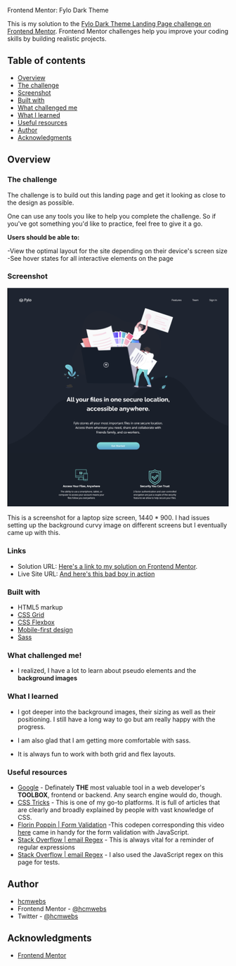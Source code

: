  Frontend Mentor: Fylo Dark Theme

This is my solution to the [Fylo Dark Theme Landing Page challenge on Frontend Mentor](https://www.frontendmentor.io/challenges/fylo-dark-theme-landing-page-5ca5f2d21e82137ec91a50fd). Frontend Mentor challenges help you improve your coding skills by building realistic projects.

## Table of contents

- [Overview](#overview)
- [The challenge](#the-challenge)
- [Screenshot](#screenshot)
- [Built with](#built-with)
- [What challenged me](#what-challenged-me)
- [What I learned](#what-I-learned)
- [Useful resources](#useful-resources)
- [Author](#author)
- [Acknowledgments](#acknowledgments)

## Overview

### The challenge

The challenge is to build out this landing page and get it looking as close to the design as possible.

One can use any tools you like to help you complete the challenge. So if you've got something you'd like to practice, feel free to give it a go.

**Users should be able to:**

-View the optimal layout for the site depending on their device's screen size
-See hover states for all interactive elements on the page


### Screenshot

![Final Screenshots](images/FyloDarkScreenShots/Desktop.png)

This is a screenshot for a laptop size screen, 1440 * 900. I had issues setting up the background curvy image on different screens but I eventually came up with this.

### Links

- Solution URL: [Here's a link to my solution on Frontend Mentor](https://www.frontendmentor.io/solutions/used-sass-flex-and-grid-layouts-luxRQ_jOJ).
- Live Site URL: [And here's this bad boy in action](https://github.com/Hcmwebs/fyloDarkTheme)

### Built with

- HTML5 markup
- [CSS Grid](https://css-tricks.com/look-ma-no-media-queries-responsive-layouts-using-css-grid/)
- [CSS Flexbox](https://css-tricks.com/snippets/css/a-guide-to-flexbox/)
- [Mobile-first design](https://css-tricks.com/how-to-develop-and-test-a-mobile-first-design-in-2021/)
- [Sass](https://sass-lang.com/dart-sass)

### What challenged me!
- I realized, I have a lot to learn about pseudo elements and the **background images**
### What I learned

- I got deeper into the background images, their sizing as well as their positioning. I still have a long way to go but am really happy with the progress.
- I am also glad that I am getting more comfortable with sass.

- It is always fun to work with both grid and flex layouts.

### Useful resources

- [Google](https://www.google.com) - Definately **THE** most valuable tool in a web developer's **TOOLBOX**, frontend or backend. Any search engine would do, though.
- [CSS Tricks](https://css-tricks.com/) - This is one of my go-to platforms. It is full of articles that are clearly and broadly explained by people with vast knowledge of CSS.
- [Florin Poppin | Form Validation](https://codepen.io/FlorinPop17/pen/OJJKQeK) -This codepen corresponding this video [here](https://www.youtube.com/watch?v=rsd4FNGTRBw) came in handy for the form validation with JavaScript.
- [Stack Overflow | email Regex](https://stackoverflow.com/questions/201323/how-to-validate-an-email-address-using-a-regular-expression) - This is always vital for a reminder of regular expressions
- [Stack Overflow | email Regex](http://emailregex.com/) - I also used the JavaScript regex on this page for tests.


## Author

- [hcmwebs](https://www.hcmwebs.com/)
- Frontend Mentor - [@hcmwebs](https://www.frontendmentor.io/profile/hcmwebs)
- Twitter - [@hcmwebs](https://twitter.com/hcmwebs)

## Acknowledgments

- [Frontend Mentor](https://www.frontendmentor.io)